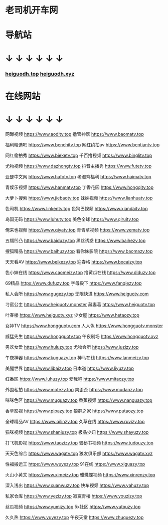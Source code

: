 # 老司机开车网

# 导航站

# ↓ ↓ ↓ ↓ ↓ ↓ 

### [heiguodh.top](https://www.heiguodh.top)                    [heiguodh.xyz](https://www.heiguodh.xyz)

# 在线网站

# ↓ ↓ ↓ ↓ ↓ ↓ 


网曝视频 https://www.aoditv.top                                  撸管神器 https://www.baomatv.top

福利精选吧 https://www.benchitv.top                              网红约拍av https://www.bentiantv.top

网红偷拍秀 https://www.bieketv.top                               千百撸视频 https://www.binglitv.top

尤物视频 https://www.dazhongtv.top                               抖音主播秀 https://www.futetv.top

亚瑟中文网 https://www.hafotv.top                                老湿鸡福利 https://www.haimatv.top

青娱乐视频 https://www.hanmatv.top                               丁香花园 https://www.hongqitv.top

大萝卜搜索 https://www.jiebaotv.top                              妹妹视频 https://www.lianhuatv.top

色司机 https://www.linkentv.top                                  色狗巴视频 https://www.xiandaitv.top

岛国无码 https://www.luhutv.top                                  美色全球 https://www.qiruitv.top

俺来也视频 https://www.qiyatv.top                                青青草视频 https://www.yematv.top

五福凹凸 https://www.baiduzy.top                                 黑丝诱惑 https://www.baihezy.top

搜狐精品 https://www.baihuzy.top                                 看你妹影院 https://www.baomazy.top

天天看AV https://www.beikezy.top                                 迎春格 https://www.bocaizy.top

色小妹在线 https://www.caomeizy.top                              撸黄瓜在线 https://www.diduzy.top

69精品 https://www.dufuzy.top                                    字母殿下 https://www.fanqiezy.top

私人会所 https://www.gugezy.top                                  无限快进 https://www.heiguotv.com

刁蛮公主 https://www.heiguotv.monster                            藏妻葛 https://www.heiguotv.top

叶春楼 https://www.heiguotv.xyz                                  少女屋 https://www.hetaozy.top

女神TV https://www.hongguotv.com                                 人人色 https://www.hongguotv.monster

威猛先生 https://www.hongguotv.top                               午夜剧场 https://www.hongguotv.xyz

男欢女爱 https://www.huluzy.top                                  尤物会所 https://www.juzizy.top

午夜神器 https://www.kuguazy.top                                 神马在线 https://www.lanmeizy.top

美腿世界 https://www.libaizy.top                                 日本道 https://www.liyuzy.top

红番区 https://www.luhuzy.top                                    爱我吧 https://www.mitaozy.top

外围私拍 https://www.motezy.top                                  爽歪歪 https://www.mudanzy.top

咪咪色区 https://www.muguazy.top                                 香蕉视频 https://www.nanguazy.top

香草影视 https://www.pipazy.top                                  狼群之家 https://www.putaozy.top

全球精品AV https://www.qilinzy.top                               久草在线 https://www.ruyizy.top

猫咪视频 https://www.shaniuzy.top                                极品少妇 https://www.shayuzy.top

打飞机影视 https://www.taozizy.top                               骚秘书视频 https://www.tudouzy.top

天天色综合 https://www.wagatv.top                                狼友俱乐部 https://www.wagatv.xyz

性福搬运工 https://www.wuyezy.top                                91在线 https://www.xiguazy.top

火山小黄文 https://www.ximeizy.top                               雅蠛蝶视频 https://www.xinrenzy.top

深入浅出 https://www.xuanwuzy.top                                快车视频 https://www.yahuzy.top

私家仓库 https://www.yezizy.top                                  寂寞青楼 https://www.youzizy.top

丝瓜视频 https://www.yumizy.top                                  5x社区 https://www.yutouzy.top

久久热 https://www.yuyezy.top                                    午夜天堂 https://www.zhuquezy.top
